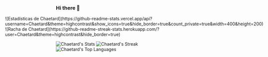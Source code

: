 ### Hi there 👋



<div style="display: flex; flex-direction: column; align-items: center;">
  ![Estadísticas de Chaetard](https://github-readme-stats.vercel.app/api?username=Chaetard&theme=highcontrast&show_icons=true&hide_border=true&count_private=true&width=400&height=200)
  ![Racha de Chaetard](https://github-readme-streak-stats.herokuapp.com/?user=Chaetard&theme=highcontrast&hide_border=true)
</div>




![Chaetard's Stats](https://github-readme-stats.vercel.app/api?username=Chaetard&theme=highcontrast&show_icons=true&hide_border=true&count_private=true)
![Chaetard's Streak](https://github-readme-streak-stats.herokuapp.com/?user=Chaetard&theme=highcontrast&hide_border=true) <br>
![Chaetard's Top Languages](https://github-readme-stats.vercel.app/api/top-langs/?username=Chaetard&theme=highcontrast&show_icons=true&hide_border=true&layout=compact) <br>
  



